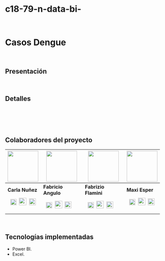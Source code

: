 # c18-79-n-data-bi-
&nbsp;&nbsp;
# Casos Dengue
&nbsp;
&nbsp;
## Presentación
&nbsp;
&nbsp;
## Detalles
&nbsp;
&nbsp;
## 
## 
## 
## 
&nbsp;
## Colaboradores del proyecto
| <img src="[(https://github.com/FabricioAngulo/c18-79-n-data-bi-/assets/156029433/44511131-eeda-41fd-bb13-3805961ba7fb)](https://github.com/FabricioAngulo/c18-79-n-data-bi-/issues/1#issue-2352240240)" width="100" align="center"> | <img src="https://github.com/No-Country/c17-94-n-data-bi/assets/101953114/fba349cf-040f-4434-b22a-b4bd8ed5b3ed" width="100" align="center"> | <img src="![fabrizio](https://github.com/FabricioAngulo/c18-79-n-data-bi-/assets/156029433/77bdad23-d6c1-4453-a5dd-eed9a25787c2)" width="100" align="center"> | <img src="" width="100" align="center">|
|----------------|-----------------|---------------|----------------|
| **Carla Nuñez** | **Fabricio Angulo** | **Fabrizio Flamini** | **Maxi Esper** |
|&nbsp;&nbsp;[<img src="https://github.com/No-Country/c17-94-n-data-bi/assets/101953114/cb738ad2-6cd5-4894-b118-36ea91badc77" width="20">](//www.linkedin.com/in/carlanunez99)&nbsp;&nbsp;[<img src="https://github.com/No-Country/c17-94-n-data-bi/assets/101953114/40e36b9e-6016-45a9-9637-743229f78e57" width="24">](https://github.com/emilitum)&nbsp;&nbsp;[<img src="https://github.com/No-Country/c17-94-n-data-bi/assets/101953114/777e1a1b-22b2-47bf-9d3c-d8e95d21dfaf" width="22">](mailto:nunez99carla@gmail.com)&nbsp;&nbsp;|&nbsp;&nbsp;[<img src="https://github.com/No-Country/c17-94-n-data-bi/assets/101953114/cb738ad2-6cd5-4894-b118-36ea91badc77" width="20">](https://www.linkedin.com/in/fabricio-diego-angulo-luna-0a8b46259/)&nbsp;&nbsp;[<img src="https://github.com/No-Country/c17-94-n-data-bi/assets/101953114/40e36b9e-6016-45a9-9637-743229f78e57" width="24">](https://github.com/FabricioAngulo)&nbsp;&nbsp;[<img src="https://github.com/No-Country/c17-94-n-data-bi/assets/101953114/777e1a1b-22b2-47bf-9d3c-d8e95d21dfaf" width="22">](mailto:fabriciorff.2525@gmail.com)&nbsp;&nbsp;|&nbsp;&nbsp;[<img src="https://github.com/No-Country/c17-94-n-data-bi/assets/101953114/cb738ad2-6cd5-4894-b118-36ea91badc77" width="20">](https://www.linkedin.com/in/fabrizioflamini?utm_source=share&utm_campaign=share_via&utm_content=profile&utm_medium=android_app)&nbsp;&nbsp;[<img src="https://github.com/No-Country/c17-94-n-data-bi/assets/101953114/40e36b9e-6016-45a9-9637-743229f78e57" width="24">](https://github.com/GabrielNohra)&nbsp;&nbsp;[<img src="https://github.com/No-Country/c17-94-n-data-bi/assets/101953114/777e1a1b-22b2-47bf-9d3c-d8e95d21dfaf" width="22">](mailto:flaminifabrizio28@gmail.com)&nbsp;&nbsp;|&nbsp;&nbsp;[<img src="https://github.com/No-Country/c17-94-n-data-bi/assets/101953114/cb738ad2-6cd5-4894-b118-36ea91badc77" width="20">](https://www.linkedin.com/in/nahir-esper/)&nbsp;&nbsp;[<img src="https://github.com/No-Country/c17-94-n-data-bi/assets/101953114/40e36b9e-6016-45a9-9637-743229f78e57" width="24">](https://github.com/GabooV2)&nbsp;&nbsp;[<img src="https://github.com/No-Country/c17-94-n-data-bi/assets/101953114/777e1a1b-22b2-47bf-9d3c-d8e95d21dfaf" width="22">](mailto:nunez99carla@gmail.com)&nbsp;&nbsp;|

&nbsp;
&nbsp;
## Tecnologías implementadas
- Power BI.
- Excel.
